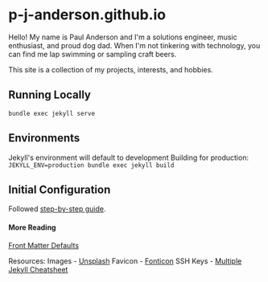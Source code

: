 # p-j-anderson.github.io
Hello! My name is Paul Anderson and I'm a solutions engineer, music enthusiast, and proud dog dad. When I'm not tinkering with technology, you can find me lap swimming or sampling craft beers.

This site is a collection of my projects, interests, and hobbies.

## Running Locally
`bundle exec jekyll serve`

## Environments
Jekyll's environment will default to development
Building for production: `JEKYLL_ENV=production bundle exec jekyll build`

## Initial Configuration
Followed [step-by-step guide](https://jekyllrb.com/docs/step-by-step/).

#### More Reading
[Front Matter Defaults](https://jekyllrb.com/docs/configuration/front-matter-defaults/)

Resources:
Images - [Unsplash](https://unsplash.com)
Favicon - [Fonticon](https://gauger.io/fonticon/)
SSH Keys - [Multiple](https://gist.github.com/jexchan/2351996)
[Jekyll Cheatsheet](https://devhints.io/jekyll)